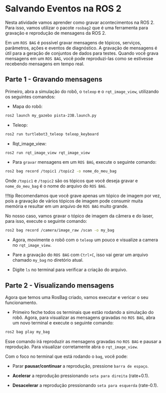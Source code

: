 # Salvando Eventos na ROS 2

Nesta atividade vamos aprender como gravar acontecimentos na ROS 2. Para isso, vamos utilizar o pacote `rosbag2` que é uma ferramenta para gravação e reprodução de mensagens da ROS 2.

Em um `ROS BAG` é possível gravar mensagens de tópicos, serviços, parâmetros, ações e eventos de diagnóstico. A gravação de mensagens é útil para a geração de conjuntos de dados para testes. Quando você grava mensagens em um `ROS BAG`, você pode reproduzi-las como se estivesse recebendo mensagens em tempo real.

## Parte 1 - Gravando mensagens

Primeiro, abra a simulação do robô, o `teleop` e o `rqt_image_view`, utilizando os seguintes comandos:

* Mapa do robô:

```bash
ros2 launch my_gazebo pista-23B.launch.py
```

* Teleop:

```bash
ros2 run turtlebot3_teleop teleop_keyboard
```

* Rqt_image_view:

```bash
ros2 run rqt_image_view rqt_image_view
```


- Para `gravar` mensagens em um `ROS BAG`, execute o seguinte comando:

```bash
ros2 bag record /topic1 /topic2 -o nome_do_meu_bag
```

Onde `/topic1` e `/topic2` são os tópicos que você deseja gravar e `nome_do_meu_bag` é o nome do arquivo do `ROS BAG`.

!!!tip
    Recomendamos que você grave apenas um tópico de imagem por vez, pois a gravação de vários tópicos de imagem pode consumir muita memória e resultar em um arquivo de `ROS BAG` muito grande.

No nosso caso, vamos gravar o tópico de imagem da câmera e do laser, para isso, execute o seguinte comando:

```bash
ros2 bag record /camera/image_raw /scan -o my_bag
```

- Agora, movimente o robô com o `teleop` um pouco e visualize a camera no `rqt_image_view`.

- Pare a gravação do `ROS BAG` com `Ctrl+C`, isso vai gerar um arquivo chamado `my_bag` no diretório atual.

- Digite `ls` no terminal para verificar a criação do arquivo.

## Parte 2 - Visualizando mensagens

Agora que temos uma RosBag criado, vamos executar e vericar o seu funcionamento. 

- Primeiro feche todos os terminais que estão rodando a simulação do robô. Agora, para visualizar as mensagens gravadas no `ROS BAG`, abra um novo terminal e execute o seguinte comando:

```bash
ros2 bag play my_bag
```

Esse comando irá reproduzir as mensagens gravadas no `ROS BAG` e pausar a reprodução. Para visualizar corretamente abra o `rqt_image_view`.

Com o foco no terminal que está rodando o `bag`, você pode:

* Parar **pausar/continuar** a reprodução, pressione `barra de espaço`.

* **Acelerar** a reprodução pressionando `seta para direita` (rate+0.1).

* **Desacelerar** a reprodução pressionando `seta para esquerda` (rate-0.1).
